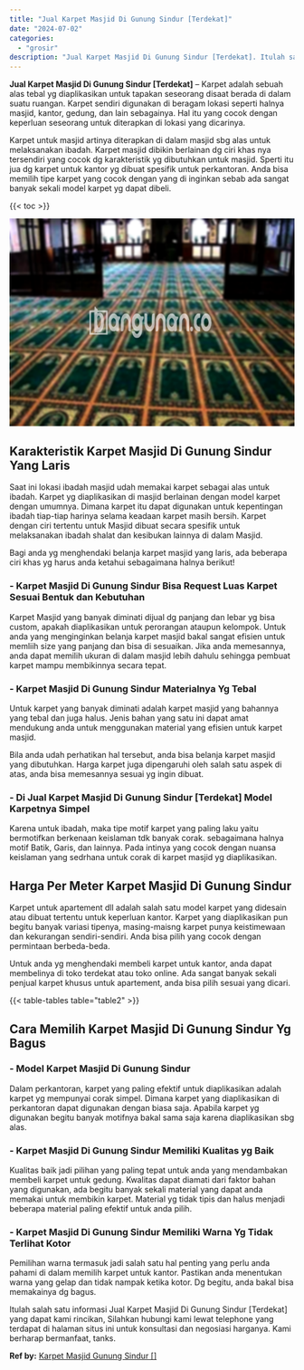 ```yaml
---
title: "Jual Karpet Masjid Di Gunung Sindur [Terdekat]"
date: "2024-07-02"
categories: 
  - "grosir"
description: "Jual Karpet Masjid Di Gunung Sindur [Terdekat]. Itulah salah satu informasi Jual Karpet Masjid Di Gunung Sindur [Terdekat] yang dapat kami rincikan, Silahk..."
---
```


**Jual Karpet Masjid Di Gunung Sindur \[Terdekat\]** – Karpet adalah sebuah alas tebal yg diaplikasikan untuk tapakan seseorang disaat berada di dalam suatu ruangan. Karpet sendiri digunakan di beragam lokasi seperti halnya masjid, kantor, gedung, dan lain sebagainya. Hal itu yang cocok dengan keperluan seseorang untuk diterapkan di lokasi yang dicarinya.

Karpet untuk masjid artinya diterapkan di dalam masjid sbg alas untuk melaksanakan ibadah. Karpet masjid dibikin berlainan dg ciri khas nya tersendiri yang cocok dg karakteristik yg dibutuhkan untuk masjid. Sperti itu jua dg karpet untuk kantor yg dibuat spesifik untuk perkantoran. Anda bisa memilih tipe karpet yang cocok dengan yang di inginkan sebab ada sangat banyak sekali model karpet yg dapat dibeli.

{{< toc >}}

![Jual Karpet Masjid Di Gunung Sindur [Terdekat]](/images/grosir-karpet-murah-62.png)

## Karakteristik Karpet Masjid Di Gunung Sindur Yang Laris

Saat ini lokasi ibadah masjid udah memakai karpet sebagai alas untuk ibadah. Karpet yg diaplikasikan di masjid berlainan dengan model karpet dengan umumnya. Dimana karpet itu dapat digunakan untuk kepentingan ibadah tiap-tiap harinya selama keadaan karpet masih bersih. Karpet dengan ciri tertentu untuk Masjid dibuat secara spesifik untuk melaksanakan ibadah shalat dan kesibukan lainnya di dalam Masjid.

Bagi anda yg menghendaki belanja karpet masjid yang laris, ada beberapa ciri khas yg harus anda ketahui sebagaimana halnya berikut!

### \- Karpet Masjid Di Gunung Sindur Bisa Request Luas Karpet Sesuai Bentuk dan Kebutuhan

Karpet Masjid yang banyak diminati dijual dg panjang dan lebar yg bisa custom, apakah diaplikasikan untuk perorangan ataupun kelompok. Untuk anda yang menginginkan belanja karpet masjid bakal sangat efisien untuk memliih size yang panjang dan bisa di sesuaikan. Jika anda memesannya, anda dapat memilih ukuran di dalam masjid lebih dahulu sehingga pembuat karpet mampu membikinnya secara tepat.

### \- Karpet Masjid Di Gunung Sindur Materialnya Yg Tebal

Untuk karpet yang banyak diminati adalah karpet masjid yang bahannya yang tebal dan juga halus. Jenis bahan yang satu ini dapat amat mendukung anda untuk menggunakan material yang efisien untuk karpet masjid.

Bila anda udah perhatikan hal tersebut, anda bisa belanja karpet masjid yang dibutuhkan. Harga karpet juga dipengaruhi oleh salah satu aspek di atas, anda bisa memesannya sesuai yg ingin dibuat.

### \- Di Jual Karpet Masjid Di Gunung Sindur \[Terdekat\] Model Karpetnya Simpel

Karena untuk ibadah, maka tipe motif karpet yang paling laku yaitu bermotifkan berkenaan keislaman tdk banyak corak. sebagaimana halnya motif Batik, Garis, dan lainnya. Pada intinya yang cocok dengan nuansa keislaman yang sedrhana untuk corak di karpet masjid yg diaplikasikan.

## Harga Per Meter Karpet Masjid Di Gunung Sindur

Karpet untuk apartement dll adalah salah satu model karpet yang didesain atau dibuat tertentu untuk keperluan kantor. Karpet yang diaplikasikan pun begitu banyak variasi tipenya, masing-maisng karpet punya keistimewaan dan kekurangan sendiri-sendiri. Anda bisa pilih yang cocok dengan permintaan berbeda-beda.

Untuk anda yg menghendaki membeli karpet untuk kantor, anda dapat membelinya di toko terdekat atau toko online. Ada sangat banyak sekali penjual karpet khusus untuk apartement, anda bisa pilih sesuai yang dicari.

{{< table-tables table="table2" >}}

## Cara Memilih Karpet Masjid Di Gunung Sindur Yg Bagus

### \- Model Karpet Masjid Di Gunung Sindur

Dalam perkantoran, karpet yang paling efektif untuk diaplikasikan adalah karpet yg mempunyai corak simpel. Dimana karpet yang diaplikasikan di perkantoran dapat digunakan dengan biasa saja. Apabila karpet yg digunakan begitu banyak motifnya bakal sama saja karena diaplikasikan sbg alas.

### \- Karpet Masjid Di Gunung Sindur Memiliki Kualitas yg Baik

Kualitas baik jadi pilihan yang paling tepat untuk anda yang mendambakan membeli karpet untuk gedung. Kwalitas dapat diamati dari faktor bahan yang digunakan, ada begitu banyak sekali material yang dapat anda memakai untuk membikin karpet. Material yg tidak tipis dan halus menjadi beberapa material paling efektif untuk anda pilih.

### \- Karpet Masjid Di Gunung Sindur Memiliki Warna Yg Tidak Terlihat Kotor

Pemilihan warna termasuk jadi salah satu hal penting yang perlu anda pahami di dalam memilih karpet untuk kantor. Pastikan anda menentukan warna yang gelap dan tidak nampak ketika kotor. Dg begitu, anda bakal bisa memakainya dg bagus.

Itulah salah satu informasi Jual Karpet Masjid Di Gunung Sindur \[Terdekat\] yang dapat kami rincikan, Silahkan hubungi kami lewat telephone yang terdapat di halaman situs ini untuk konsultasi dan negosiasi harganya. Kami berharap bermanfaat, tanks.

**Ref by:**  [Karpet Masjid Gunung Sindur []](https://id.wikipedia.org/wiki/Karpet)
